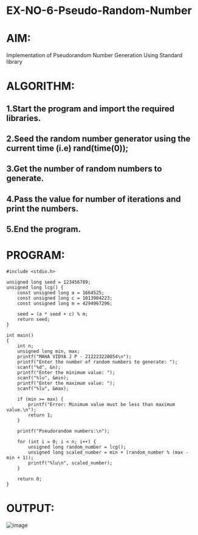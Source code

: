 # EX-NO-6-Pseudo-Random-Number

# AIM: 

Implementation of Pseudorandom Number Generation Using Standard library

# ALGORITHM:
## 1.Start the program and import the required libraries.
## 2.Seed the random number generator using the current time (i.e) rand(time(0));
## 3.Get the number of random numbers to generate.
## 4.Pass the value for number of iterations and print the numbers.
## 5.End the program.
# PROGRAM:
```
#include <stdio.h>

unsigned long seed = 123456789; 
unsigned long lcg() {
    const unsigned long a = 1664525; 
    const unsigned long c = 1013904223; 
    const unsigned long m = 4294967296; 

    seed = (a * seed + c) % m; 
    return seed; 
}

int main()
{
    int n; 
    unsigned long min, max;
    printf("MAHA VIDYA J P - 212223220054\n"); 
    printf("Enter the number of random numbers to generate: ");
    scanf("%d", &n);
    printf("Enter the minimum value: ");
    scanf("%lu", &min);
    printf("Enter the maximum value: ");
    scanf("%lu", &max);

    if (min >= max) {
        printf("Error: Minimum value must be less than maximum value.\n");
        return 1;
    }

    printf("Pseudorandom numbers:\n");
    
    for (int i = 0; i < n; i++) {
        unsigned long random_number = lcg(); 
        unsigned long scaled_number = min + (random_number % (max - min + 1));
        printf("%lu\n", scaled_number);
    }
    
    return 0;
}
```
# OUTPUT:

![image](https://github.com/user-attachments/assets/66c33743-6659-4e1c-9b84-7f0c0d1d1523)
